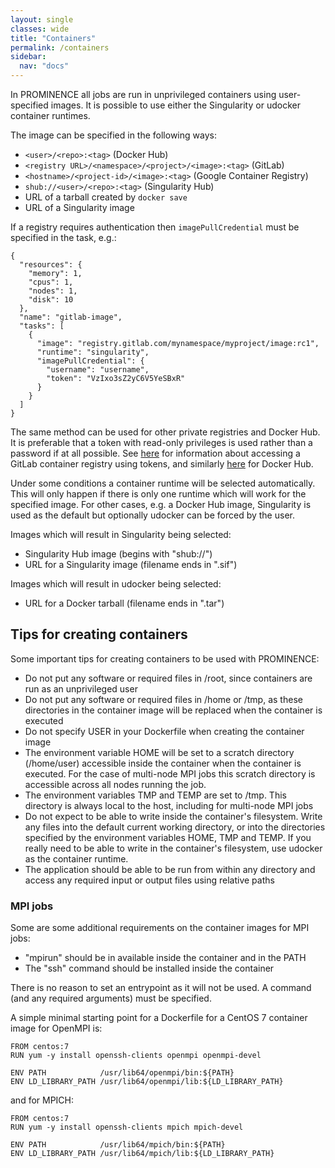 ```yaml
---
layout: single
classes: wide
title: "Containers"
permalink: /containers
sidebar:
  nav: "docs"
---
```


In PROMINENCE all jobs are run in unprivileged containers using user-specified images. It is possible to use either the Singularity or udocker container runtimes.

The image can be specified in the following ways:
* `<user>/<repo>:<tag>` (Docker Hub)
* `<registry URL>/<namespace>/<project>/<image>:<tag>` (GitLab)
* `<hostname>/<project-id>/<image>:<tag>` (Google Container Registry)
* `shub://<user>/<repo>:<tag>` (Singularity Hub)
* URL of a tarball created by `docker save`
* URL of a Singularity image

If a registry requires authentication then `imagePullCredential` must be specified in the task, e.g.:
```
{
  "resources": {
    "memory": 1,
    "cpus": 1,
    "nodes": 1,
    "disk": 10
  },
  "name": "gitlab-image",
  "tasks": [
    {
      "image": "registry.gitlab.com/mynamespace/myproject/image:rc1",
      "runtime": "singularity",
      "imagePullCredential": {
        "username": "username",
        "token": "VzIxo3sZ2yC6V5YeSBxR"
      }
    }
  ]
}
```
The same method can be used for other private registries and Docker Hub. It is preferable that a token with read-only privileges is used rather than a password if at all possible.
See [here](https://docs.gitlab.com/ee/user/packages/container_registry/index.html) for information about accessing a GitLab container registry using tokens, and similarly [here](https://docs.docker.com/docker-hub/access-tokens/) for Docker Hub.

Under some conditions a container runtime will be selected automatically. This will only happen if there is only one runtime which will work for the specified image. For other cases, e.g. a Docker Hub image, Singularity is used as the default but optionally udocker can be forced by the user.

Images which will result in Singularity being selected:
* Singularity Hub image (begins with "shub://")
* URL for a Singularity image (filename ends in ".sif")

Images which will result in udocker being selected:
* URL for a Docker tarball (filename ends in ".tar")


## Tips for creating containers
Some important tips for creating containers to be used with PROMINENCE:
* Do not put any software or required files in /root, since containers are run as an unprivileged user
* Do not put any software or required files in /home or /tmp, as these directories in the container image will be replaced when the container is executed
* Do not specify USER in your Dockerfile when creating the container image
* The environment variable HOME will be set to a scratch directory (/home/user) accessible inside the container when the container is executed. For the case of multi-node MPI jobs this scratch directory is accessible across all nodes running the job.
* The environment variables TMP and TEMP are set to /tmp. This directory is always local to the host, including for multi-node MPI jobs
* Do not expect to be able to write inside the container's filesystem. Write any files into the default current working directory, or into the directories specified by the environment variables HOME, TMP and TEMP. If you really need to be able to write in the container's filesystem, use udocker as the container runtime.
* The application should be able to be run from within any directory and access any required input or output files using relative paths

### MPI jobs
Some are some additional requirements on the container images for MPI jobs:
* "mpirun" should be in available inside the container and in the PATH
* The "ssh" command should be installed inside the container

There is no reason to set an entrypoint as it will not be used. A command (and any required arguments) must be specified.

A simple minimal starting point for a Dockerfile for a CentOS 7 container image for OpenMPI is:
```
FROM centos:7
RUN yum -y install openssh-clients openmpi openmpi-devel

ENV PATH            /usr/lib64/openmpi/bin:${PATH}
ENV LD_LIBRARY_PATH /usr/lib64/openmpi/lib:${LD_LIBRARY_PATH}
```
and for MPICH:
```
FROM centos:7
RUN yum -y install openssh-clients mpich mpich-devel

ENV PATH            /usr/lib64/mpich/bin:${PATH}
ENV LD_LIBRARY_PATH /usr/lib64/mpich/lib:${LD_LIBRARY_PATH}
```

